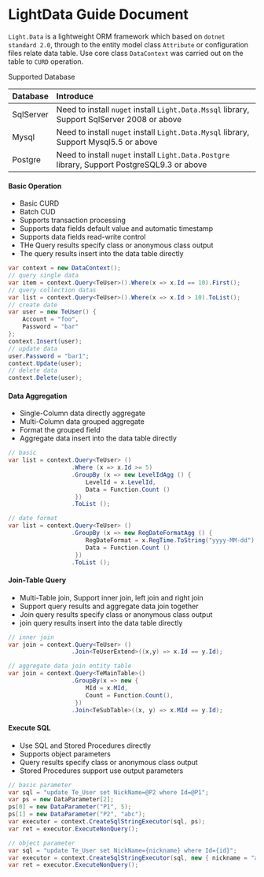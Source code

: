 # LightData Guide Document

`Light.Data` is a lightweight ORM framework which based on `dotnet standard 2.0`, through to the entity model class `Attribute` or configuration files relate data table. Use core class `DataContext` was carried out on the table to `CURD` operation.

Supported Database

| Database | Introduce |
|:------|:------|
| SqlServer | Need to install `nuget` install `Light.Data.Mssql` library, Support SqlServer 2008 or above |
| Mysql | Need to install `nuget` install `Light.Data.Mysql` library, Support Mysql5.5 or above |
| Postgre | Need to install `nuget` install `Light.Data.Postgre` library, Support PostgreSQL9.3 or above |

#### Basic Operation

* Basic CURD
* Batch CUD
* Supports transaction processing
* Supports data fields default value and automatic timestamp
* Supports data fields read-write control
* THe Query results specify class or anonymous class output
* The query results insert into the data table  directly

```csharp
var context = new DataContext();
// query single data
var item = context.Query<TeUser>().Where(x => x.Id == 10).First();
// query collection datas
var list = context.Query<TeUser>().Where(x => x.Id > 10).ToList();
// create date
var user = new TeUser() {
    Account = "foo",
    Password = "bar"
};
context.Insert(user);
// update data
user.Password = "bar1";
context.Update(user);
// delete data
context.Delete(user);
```

#### Data Aggregation

* Single-Column data directly aggregate
* Multi-Column data grouped aggregate
* Format the grouped field
* Aggregate data insert into the data table  directly

```csharp
// basic
var list = context.Query<TeUser> ()
                  .Where (x => x.Id >= 5)
                  .GroupBy (x => new LevelIdAgg () {
                      LevelId = x.LevelId,
                      Data = Function.Count ()
                   })
                  .ToList ();

// date format
var list = context.Query<TeUser> ()
                  .GroupBy (x => new RegDateFormatAgg () {
                      RegDateFormat = x.RegTime.ToString("yyyy-MM-dd"),
                      Data = Function.Count ()
                   })
                  .ToList ();	
```

#### Join-Table Query

* Multi-Table join, Support inner join, left join and right join
* Support query results and aggregate data join together
* Join query results specify class or anonymous class output
* join query results insert into the data table directly

```csharp
// inner join
var join = context.Query<TeUser> ()
                  .Join<TeUserExtend>((x,y) => x.Id == y.Id);

// aggregate data join entity table          
var join = context.Query<TeMainTable>()
                  .GroupBy(x => new {
                      MId = x.MId,
                      Count = Function.Count(),
                   })
                  .Join<TeSubTable>((x, y) => x.MId == y.Id);
```

#### Execute SQL

* Use SQL and Stored Procedures directly
* Supports object parameters
* Query results specify class or anonymous class output
* Stored Procedures support use output parameters

```csharp
// basic parameter
var sql = "update Te_User set NickName=@P2 where Id=@P1";
var ps = new DataParameter[2];
ps[0] = new DataParameter("P1", 5);
ps[1] = new DataParameter("P2", "abc");
var executor = context.CreateSqlStringExecutor(sql, ps);
var ret = executor.ExecuteNonQuery();

// object parameter
var sql = "update Te_User set NickName={nickname} where Id={id}";
var executor = context.CreateSqlStringExecutor(sql, new { nickname = "abc", id = 5 });
var ret = executor.ExecuteNonQuery();
```